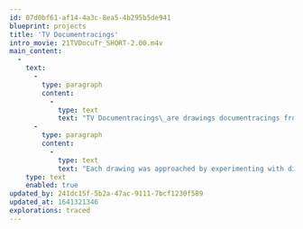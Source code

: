 ```yaml
---
id: 07d0bf61-af14-4a3c-8ea5-4b295b5de941
blueprint: projects
title: 'TV Documentracings'
intro_movie: 21TVDocuTr_SHORT-2.00.m4v
main_content:
  -
    text:
      -
        type: paragraph
        content:
          -
            type: text
            text: "TV Documentracings\_are drawings documentracings from a live television screen and programs. First a sheet of tracing paper was placed on the television screen, followed by literally tracing lines and other visual fragments in their place as they appeared. Since the TV images are inherently kinetic the selection of fragments was only possible for as long as the image was frozen in space; and was considered “complete” as soon as the TV image began to move again or disappeared. One rule was to never add or otherwise distort that traced fragment, for to leave it simply as a fragment that had its beginning and end by that chance operation in time/space. In addition to the linear/visual fragments, other fragments were selected via listening to sounds or use of spoken words. These fragments were also extracted from the TV program by some preestablished system to keep them as “units” (for example, words spoken together).\_"
      -
        type: paragraph
        content:
          -
            type: text
            text: "Each drawing was approached by experimenting with different sets of systems or rules. For example: a) the number of lines selected was determined by the number of commercials that interrupted the TV program; b) the ending of a traced line became the place to put the word selected from listening; c) an overall grid on the screen created frames according to the number of commercials the program had, and each space from top left to right and then down became a place for making the tracings that happened within that space. These rules, established beforehand, were an integral part of the very idea to make a documentracing, thereby playing with the creative principles for surprise, so-called accident, and the unexpected—clearly all the “chance operations” that were the very impulse for doing these experiments in concretism; i.e., the fact that creativity has generally be perceived as an act to “create” something new (no seen or realized before), yet retaining the human tendency to operate deterministically as guided by the subjective desires or projection of thoughts (hence the “expected”). At the very heart of the documentracing process was to gain insight in the unexpected, unpredicted, and become “disoriented” by the result in order to truly see the new for new insights.\_"
    type: text
    enabled: true
updated_by: 241dc15f-5b2a-47ac-9111-7bcf1230f589
updated_at: 1641321346
explorations: traced
---
```

